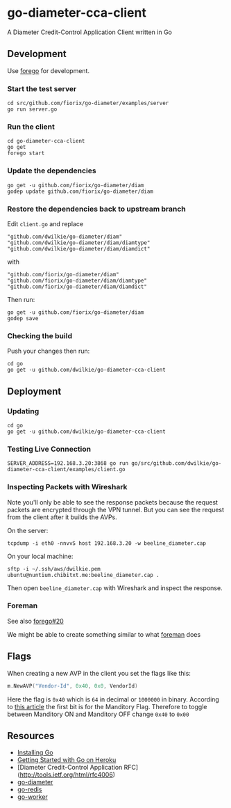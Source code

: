 # go-diameter-cca-client

A Diameter Credit-Control Application Client written in Go

## Development

Use [forego](https://github.com/ddollar/forego) for development.

### Start the test server

```
cd src/github.com/fiorix/go-diameter/examples/server
go run server.go
```

### Run the client

```
cd go-diameter-cca-client
go get
forego start
```

### Update the dependencies

```
go get -u github.com/fiorix/go-diameter/diam
godep update github.com/fiorix/go-diameter/diam
```

### Restore the dependencies back to upstream branch

Edit `client.go` and replace

```
"github.com/dwilkie/go-diameter/diam"
"github.com/dwilkie/go-diameter/diam/diamtype"
"github.com/dwilkie/go-diameter/diam/diamdict"
```

with

```
"github.com/fiorix/go-diameter/diam"
"github.com/fiorix/go-diameter/diam/diamtype"
"github.com/fiorix/go-diameter/diam/diamdict"
```

Then run:

```
go get -u github.com/fiorix/go-diameter/diam
godep save
```

### Checking the build

Push your changes then run:

```
cd go
go get -u github.com/dwilkie/go-diameter-cca-client
```

## Deployment

### Updating

```
cd go
go get -u github.com/dwilkie/go-diameter-cca-client
```

### Testing Live Connection

```
SERVER_ADDRESS=192.168.3.20:3868 go run go/src/github.com/dwilkie/go-diameter-cca-client/examples/client.go
```

### Inspecting Packets with Wireshark

Note you'll only be able to see the response packets because the request packets are encrypted through the VPN tunnel. But you can see the request from the client after it builds the AVPs.

On the server:

```
tcpdump -i eth0 -nnvvS host 192.168.3.20 -w beeline_diameter.cap
````

On your local machine:

```
sftp -i ~/.ssh/aws/dwilkie.pem ubuntu@nuntium.chibitxt.me:beeline_diameter.cap .
```

Then open `beeline_diameter.cap` with Wireshark and inspect the response.

### Foreman

See also [forego#20](https://github.com/ddollar/forego/issues/20)

We might be able to create something similar to what [foreman](https://github.com/ddollar/foreman/blob/master/lib/foreman/export/upstart.rb) does

## Flags

When creating a new AVP in the client you set the flags like this:

```go
m.NewAVP("Vendor-Id", 0x40, 0x0, VendorId)
```

Here the flag is `0x40` which is `64` in decimal or `1000000` in binary. According to [this article](http://diameter-protocol.blogspot.com/2011/05/daimeter-avp-structure.html) the first bit is for the Manditory Flag. Therefore to toggle between Manditory ON and Manditory OFF change `0x40` to `0x00`

## Resources

* [Installing Go](http://blog.labix.org/2013/06/15/in-flight-deb-packages-of-go)
* [Getting Started with Go on Heroku](http://mmcgrana.github.io/2012/09/getting-started-with-go-on-heroku.html)
* [Diameter Credit-Control Application RFC] (http://tools.ietf.org/html/rfc4006)
* [go-diameter](https://github.com/fiorix/go-diameter)
* [go-redis](https://github.com/fiorix/go-redis)
* [go-worker](http://www.goworker.org/)
